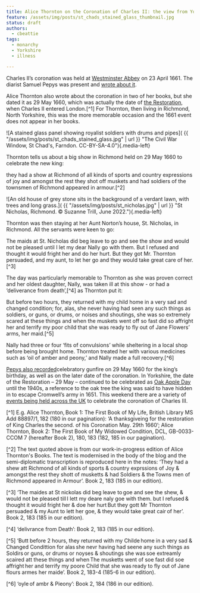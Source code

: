 ```yaml
---
title: Alice Thornton on the Coronation of Charles II: the view from Yorkshire
feature: /assets/img/posts/st_chads_stained_glass_thumbnail.jpg
status: draft
authors:
  - cbeattie
tags:
  - monarchy
  - Yorkshire
  - illness

---
```


Charles II’s coronation was held at [Westminster Abbey](https://www.westminster-abbey.org/abbey-commemorations/royals/charles-ii) on 23 April 1661. The diarist Samuel Pepys was present and [wrote about it](https://www.pepysdiary.com/diary/1661/04/23/ ).  

Alice Thornton also wrote about the coronation in two of her books, but she dated it as 29 May 1660, which was actually the date of [the Restoration](https://thornton.kdl.kcl.ac.uk/posts/blog/2022-09-12-a-house-divided/), when Charles II entered London.[^1] For Thornton, then living in Richmond, North Yorkshire, this was the more memorable occasion and the 1661 event does not appear in her books. 

 
![A stained glass panel showing royalist soldiers with drums and pipes]( {{ "/assets/img/posts/st_chads_stained_glass.jpg" | url }} "The Civil War Window, St Chad's, Farndon. CC-BY-SA-4.0"){.media-left}

Thornton tells us about a big show in Richmond held on 29 May 1660 to celebrate the new king: 

 

they had a show at Richmond of all kinds of sports and country expressions of joy and amongst the rest they shot off muskets and had soldiers of the townsmen of Richmond appeared in armour.[^2]  

 ![An old house of grey stone sits in the background of a verdant lawn, with trees and long grass.]( {{ "/assets/img/posts/st_nicholas.jpg" | url }} "St Nicholas, Richmond. © Suzanne Trill, June 2022."){.media-left}

Thornton was then staying at her Aunt Norton’s house, St. Nicholas, in Richmond. All the servants were keen to go:  

 
The maids at St. Nicholas did beg leave to go and see the show and would not be pleased until I let my dear Nally go with them. But I refused and thought it would fright her and do her hurt. But they got Mr. Thornton persuaded, and my aunt, to let her go and they would take great care of her.[^3] 
 
The day was particularly memorable to Thornton as she was proven correct and her oldest daughter, Nally, was taken ill at this show - or had a ‘deliverance from death’,[^4] as Thornton put it: 

But before two hours, they returned with my child home in a very sad and changed condition; for, alas, she never having had seen any such things as soldiers, or guns, or drums, or noises and shoutings, she was so extremely scared at these things and when the muskets went off so fast did so affright her and terrify my poor child that she was ready to fly out of Jane Flowers’ arms, her maid.[^5] 

Nally had three or four ‘fits of convulsions’ while sheltering in a local shop before being brought home. Thornton treated her with various medicines such as ‘oil of amber and peony,’ and Nally made a full recovery.[^6] 

[Pepys also recorded](https://www.pepysdiary.com/diary/1660/05/29/)celebratory gunfire on 29 May 1660 for the king’s birthday, as well as on the later date of the coronation. In Yorkshire, the date of the Restoration – 29 May – continued to be celebrated as [Oak Apple Day](https://www.thenorthernecho.co.uk/news/6950621.national-celebration-died-living-memory/) until the 1940s, a reference to the oak tree the king was said to have hidden in to escape Cromwell’s army in 1651. This weekend there are a variety of [events being held across the UK](https://coronation.gov.uk/events/) to celebrate the coronation of Charles III. 



[^1] E.g. Alice Thornton, Book 1: The First Book of My Life, British Library MS Add 88897/1, 182 (180 in our pagination): ‘A thanksgiveing for the restoration of King Charles the second. of his Coronation May. 29th 1660’; Alice Thornton, Book 2: The First Book of My Widowed Condition, DCL, GB-0033-CCOM 7 (hereafter Book 2), 180, 183 (182, 185 in our pagination). 

[^2] The text quoted above is from our work-in-progress edition of Alice Thornton's Books. The text is modernised in the body of the blog and the semi-diplomatic transcription is reproduced here in the notes: ‘They had a shew att Richmond of all kinds of sports & country exprssions of Joy & amongst the rest they shott of musketts & had Soldiers & the Towns men of Richmond appeared in Armour’. Book 2, 183 (185 in our edition). 

[^3] ‘The maides at St nickolas did beg leave to goe and see the shew, & would not be pleased till I lett my deare naly goe with them. but I refused & thought it would fright her & doe her hurt But they gott Mr Thornton persuaded & my Aunt to lett her goe, & they would take great cair of her’. Book 2, 183 (185 in our edition). 

[^4] ‘delivrance from Death’: Book 2, 183 (185 in our edition). 

[^5] ‘Butt before 2 hours, they returned with my Childe home in a very sad & Changed Condittion for alas she nevr having had seene any such things as Soldirs or guns, or drums or noyses & shoutings she was soe extreamly scaired att these things and when The musketts went of soe fast did soe affright her and terrify my poore Child that she was ready to fly out of Jane flours armes her maide’. Book 2, 183-4 (185-6 in our edition). 

[^6] ‘oyle of ambr & Pieony’: Book 2, 184 (186 in our edition). 

 

 

 

 